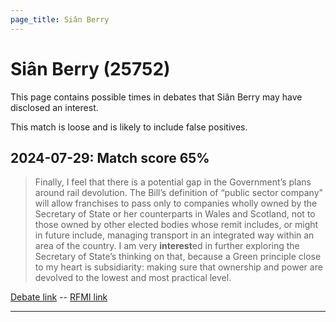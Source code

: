 ```yaml
---
page_title: Siân Berry
---
```


# Siân Berry  (25752)

This page contains possible times in debates that Siân Berry may have disclosed an interest.

This match is loose and is likely to include false positives. 



## 2024-07-29: Match score 65%

>Finally, I feel that there is a potential gap in the Government’s plans around rail devolution. The Bill’s definition of “public sector company” will allow franchises to pass only to companies wholly owned by the Secretary of State or her counterparts in Wales and Scotland, not to those owned by other elected bodies whose remit includes, or might in future include, managing transport in an integrated way within an area of the country. I am very **interest**ed in further exploring the Secretary of State’s thinking on that, because a Green principle close to my heart is subsidiarity: making sure that ownership and power are devolved to the lowest and most practical level.

[Debate link](https://www.theyworkforyou.com/debates/?id=2024-07-29c.1094.0)  --  [RFMI link](https://www.theyworkforyou.com/mp/25752/register)


---

